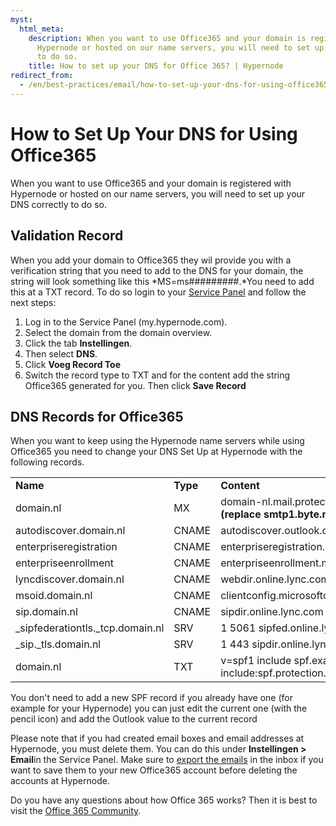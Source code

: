 ```yaml
---
myst:
  html_meta:
    description: When you want to use Office365 and your domain is registered with
      Hypernode or hosted on our name servers, you will need to set up your DNS correctly
      to do so.
    title: How to set up your DNS for Office 365? | Hypernode
redirect_from:
  - /en/best-practices/email/how-to-set-up-your-dns-for-using-office365/
---
```


<!-- source: https://support.hypernode.com/en/best-practices/email/how-to-set-up-your-dns-for-using-office365/ -->

# How to Set Up Your DNS for Using Office365

When you want to use Office365 and your domain is registered with Hypernode or hosted on our name servers, you will need to set up your DNS correctly to do so.

## Validation Record

When you add your domain to Office365 they wil provide you with a verification string that you need to add to the DNS for your domain, the string will look something like this \*MS=ms#########.\*You need to add this at a TXT record. To do so login to your [Service Panel](https://my.hypernode.com/) and follow the next steps:

1. Log in to the Service Panel (my.hypernode.com).
1. Select the domain from the domain overview.
1. Click the tab **Instellingen**.
1. Then select **DNS**.
1. Click **Voeg Record Toe**
1. Switch the record type to TXT and for the content add the string Office365 generated for you. Then click **Save Record**

## DNS Records for Office365

When you want to keep using the Hypernode name servers while using Office365 you need to change your DNS Set Up at Hypernode with the following records.

|                                    |          |                                                                                 |          |         |
| ---------------------------------- | -------- | ------------------------------------------------------------------------------- | -------- | ------- |
| **Name**                           | **Type** | **Content**                                                                     | **Prio** | **TTL** |
| domain.nl                          | MX       | domain-nl.mail.protection.outlook.com **(replace smtp1.byte.nl)**               | 10       | 3600    |
| autodiscover.domain.nl             | CNAME    | autodiscover.outlook.com                                                        | –        | 3600    |
| enterpriseregistration             | CNAME    | enterpriseregistration.windows.net                                              |          | 3600    |
| enterpriseenrollment               | CNAME    | enterpriseenrollment.manage.microsoft.com                                       |          | 3600    |
| lyncdiscover.domain.nl             | CNAME    | webdir.online.lync.com                                                          | –        | 3600    |
| msoid.domain.nl                    | CNAME    | clientconfig.microsoftonline-p.net                                              | –        | 3600    |
| sip.domain.nl                      | CNAME    | sipdir.online.lync.com                                                          | –        | 3600    |
| \_sipfederationtls.\_tcp.domain.nl | SRV      | 1 5061 sipfed.online.lync.com                                                   | 100      | 3600    |
| \_sip.\_tls.domain.nl              | SRV      | 1 443 sipdir.online.lync.com                                                    | 100      | 3600    |
| domain.nl                          | TXT      | v=spf1 include spf.example.hypernode.io include:spf.protection.outlook.com -all | –        | 3600    |

You don't need to add a new SPF record if you already have one (for example for your Hypernode) you can just edit the current one (with the pencil icon) and add the Outlook value to the current record

Please note that if you had created email boxes and email addresses at Hypernode, you must delete them. You can do this under **Instellingen > Email**in the Service Panel. Make sure to [export the emails](../../best-practices/email/how-to-export-your-emails.md) in the inbox if you want to save them to your new Office365 account before deleting the accounts at Hypernode.

Do you have any questions about how Office 365 works? Then it is best to visit the [Office 365 Community](https://techcommunity.microsoft.com/t5/office-365/bd-p/Office365General).

